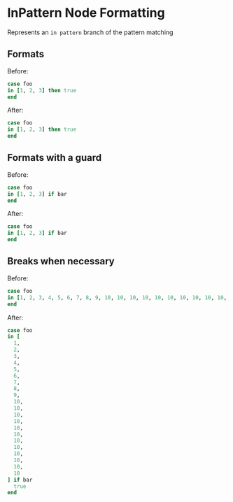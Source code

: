 <!-- BEGIN_AUTOGENERATED -->

# InPattern Node Formatting

Represents an `in pattern` branch of the pattern matching

<!-- END_AUTOGENERATED -->

## Formats

Before:

```ruby
case foo
in [1, 2, 3] then true
end
```

After:

```ruby
case foo
in [1, 2, 3] then true
end
```

## Formats with a guard

Before:

```ruby
case foo
in [1, 2, 3] if bar
end
```

After:

```ruby
case foo
in [1, 2, 3] if bar
end
```

## Breaks when necessary

Before:

```ruby
case foo
in [1, 2, 3, 4, 5, 6, 7, 8, 9, 10, 10, 10, 10, 10, 10, 10, 10, 10, 10, 10, 10] if bar then true
end
```

After:

```ruby
case foo
in [
  1,
  2,
  3,
  4,
  5,
  6,
  7,
  8,
  9,
  10,
  10,
  10,
  10,
  10,
  10,
  10,
  10,
  10,
  10,
  10,
  10
] if bar
  true
end
```
